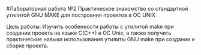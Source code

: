 #Лабораторная работа №2
Практическое знакомство со стандартной утилитой GNU MAKE для построения проектов в ОС UNIX

Цель работы:
Изучить особенности работы с утилитой make при создании проекта на языке С(С++) в ОС Unix, 
а также получить практические навыки использования утилиты GNU make при создании и сборке проекта.
